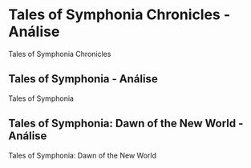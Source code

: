 ---
---

# Tales of Symphonia Chronicles - Análise

Tales of Symphonia Chronicles

## Tales of Symphonia - Análise

Tales of Symphonia

## Tales of Symphonia: Dawn of the New World - Análise

Tales of Symphonia: Dawn of the New World
